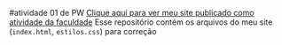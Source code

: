 #atividade 01 de PW 
[Clique aqui para ver meu site publicado como atividade da faculdade](https://M4rvi1n.github.io/atividade01-de-PW/)
Esse repositório contém os arquivos do meu site (`index.html`, `estilos.css`) para correção
